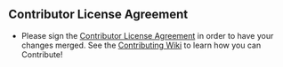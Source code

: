 ## Contributor License Agreement

* Please sign the [Contributor License Agreement](https://docs.google.com/forms/d/16Op0fmKaqYtxGL4sg7w_g-cXXyCoWjzppgkuqzOeKyk/viewform) in order to have your changes merged.
See the [Contributing Wiki](https://github.com/ServiceStack/ServiceStack/wiki/Contributing) to learn how you can Contribute!